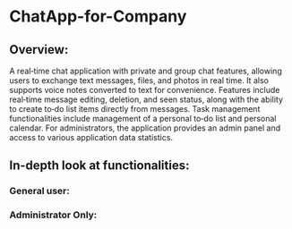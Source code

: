 ﻿# ChatApp-for-Company
## Overview:
A real‑time chat application with private and group chat features, allowing users to exchange text messages, files, and photos in real time. It also supports voice notes converted to text for convenience. Features include real‑time message editing, deletion, and seen status, along with the ability to create to‑do list items directly from messages. Task management functionalities include management of a personal to‑do list and personal calendar. For administrators, the application provides an admin panel and access to various application data statistics.

## In-depth look at functionalities:
### General user:

### Administrator Only:
